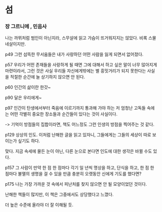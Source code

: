 # 섬

### 장 그르니에 , 민음사

나는 까뮈처럼 범인이 아닌지라, 스무살에 읽고 가슴이 뜨거워지지는 않았다. 비록 스물 네살이지만.

p49 그런 섬뜩한 무서움들은 내가 사랑하던 어떤 사람을 잃게 되면서 없어졌다.

p57 우리가 어떤 존재들을 사랑하게 될 때면 그에 대해서 하고 싶은 말이 너무 많아지게 마련이라서, 그런 것은 사실 우리들 자신에게밖에는 별 흥밋거리가 되지 못한다는 사실을 적절한 순간에 늘 상기하지 않으면 안 된다.

p60 인간의 삶이란 한갓~

p90 달은 우리에게~

p97 인간이 탄생에서부터 죽음에 이르기까지 통과해 가야 하는 저 엄청난 고독들 속에는 어떤 각별히 중요한 장소들과 순간들이 있다는 것이 사실이다.

-> 기억이 방점들의 집합이라면, 책도 어느정도 그런 인생의 방점을 찍어주는 것 같다. 

p129 상상의 인도. 이처럼 난해한 글을 읽고 있자니, 그들에게는 그들의 세상이 따로 보이는가 싶기도 하다.

맞다. 지금 속세에 물든 눈이 아닌, 다른 눈으로 본다면 인도에 대한 생각은 바뀔 수도 있다.

p157 그 사람이 만약 한 점 한 점마다 각기 일 년씩 명상을 하고, 단식을 하고, 한 점 한 점마다 불멸의 생명을 걸 수 있을 만큼 충분히 오랫동안 신에게 기도를 했다면?

p175 나는 가장 가까운 것 속에서 피난처를 찾지 않으면 안 될 모양이었던 것이다.

난해한 책들이 많지만, 이 책은 그중에서도 상당했다고 느꼈다.

더 높은 수준에 올라야 더 잘 이해될 듯.
